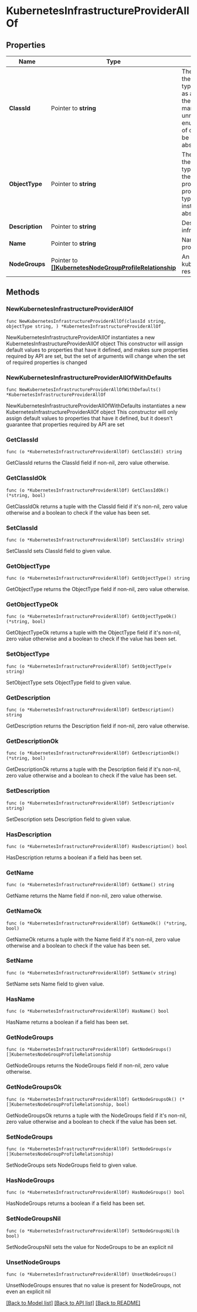 # KubernetesInfrastructureProviderAllOf

## Properties

Name | Type | Description | Notes
------------ | ------------- | ------------- | -------------
**ClassId** | Pointer to **string** | The fully-qualified name of the instantiated, concrete type. This property is used as a discriminator to identify the type of the payload when marshaling and unmarshaling data. The enum values provides the list of concrete types that can be instantiated from this abstract type. | [default to "kubernetes.VirtualMachineInfrastructureProvider"]
**ObjectType** | Pointer to **string** | The fully-qualified name of the instantiated, concrete type. The value should be the same as the &#39;ClassId&#39; property. The enum values provides the list of concrete types that can be instantiated from this abstract type. | [default to "kubernetes.VirtualMachineInfrastructureProvider"]
**Description** | Pointer to **string** | Description for the infrastructure provider. | [optional] 
**Name** | Pointer to **string** | Name of an infrastructure provider. | [optional] 
**NodeGroups** | Pointer to [**[]KubernetesNodeGroupProfileRelationship**](kubernetes.NodeGroupProfile.Relationship.md) | An array of relationships to kubernetesNodeGroupProfile resources. | [optional] 

## Methods

### NewKubernetesInfrastructureProviderAllOf

`func NewKubernetesInfrastructureProviderAllOf(classId string, objectType string, ) *KubernetesInfrastructureProviderAllOf`

NewKubernetesInfrastructureProviderAllOf instantiates a new KubernetesInfrastructureProviderAllOf object
This constructor will assign default values to properties that have it defined,
and makes sure properties required by API are set, but the set of arguments
will change when the set of required properties is changed

### NewKubernetesInfrastructureProviderAllOfWithDefaults

`func NewKubernetesInfrastructureProviderAllOfWithDefaults() *KubernetesInfrastructureProviderAllOf`

NewKubernetesInfrastructureProviderAllOfWithDefaults instantiates a new KubernetesInfrastructureProviderAllOf object
This constructor will only assign default values to properties that have it defined,
but it doesn't guarantee that properties required by API are set

### GetClassId

`func (o *KubernetesInfrastructureProviderAllOf) GetClassId() string`

GetClassId returns the ClassId field if non-nil, zero value otherwise.

### GetClassIdOk

`func (o *KubernetesInfrastructureProviderAllOf) GetClassIdOk() (*string, bool)`

GetClassIdOk returns a tuple with the ClassId field if it's non-nil, zero value otherwise
and a boolean to check if the value has been set.

### SetClassId

`func (o *KubernetesInfrastructureProviderAllOf) SetClassId(v string)`

SetClassId sets ClassId field to given value.


### GetObjectType

`func (o *KubernetesInfrastructureProviderAllOf) GetObjectType() string`

GetObjectType returns the ObjectType field if non-nil, zero value otherwise.

### GetObjectTypeOk

`func (o *KubernetesInfrastructureProviderAllOf) GetObjectTypeOk() (*string, bool)`

GetObjectTypeOk returns a tuple with the ObjectType field if it's non-nil, zero value otherwise
and a boolean to check if the value has been set.

### SetObjectType

`func (o *KubernetesInfrastructureProviderAllOf) SetObjectType(v string)`

SetObjectType sets ObjectType field to given value.


### GetDescription

`func (o *KubernetesInfrastructureProviderAllOf) GetDescription() string`

GetDescription returns the Description field if non-nil, zero value otherwise.

### GetDescriptionOk

`func (o *KubernetesInfrastructureProviderAllOf) GetDescriptionOk() (*string, bool)`

GetDescriptionOk returns a tuple with the Description field if it's non-nil, zero value otherwise
and a boolean to check if the value has been set.

### SetDescription

`func (o *KubernetesInfrastructureProviderAllOf) SetDescription(v string)`

SetDescription sets Description field to given value.

### HasDescription

`func (o *KubernetesInfrastructureProviderAllOf) HasDescription() bool`

HasDescription returns a boolean if a field has been set.

### GetName

`func (o *KubernetesInfrastructureProviderAllOf) GetName() string`

GetName returns the Name field if non-nil, zero value otherwise.

### GetNameOk

`func (o *KubernetesInfrastructureProviderAllOf) GetNameOk() (*string, bool)`

GetNameOk returns a tuple with the Name field if it's non-nil, zero value otherwise
and a boolean to check if the value has been set.

### SetName

`func (o *KubernetesInfrastructureProviderAllOf) SetName(v string)`

SetName sets Name field to given value.

### HasName

`func (o *KubernetesInfrastructureProviderAllOf) HasName() bool`

HasName returns a boolean if a field has been set.

### GetNodeGroups

`func (o *KubernetesInfrastructureProviderAllOf) GetNodeGroups() []KubernetesNodeGroupProfileRelationship`

GetNodeGroups returns the NodeGroups field if non-nil, zero value otherwise.

### GetNodeGroupsOk

`func (o *KubernetesInfrastructureProviderAllOf) GetNodeGroupsOk() (*[]KubernetesNodeGroupProfileRelationship, bool)`

GetNodeGroupsOk returns a tuple with the NodeGroups field if it's non-nil, zero value otherwise
and a boolean to check if the value has been set.

### SetNodeGroups

`func (o *KubernetesInfrastructureProviderAllOf) SetNodeGroups(v []KubernetesNodeGroupProfileRelationship)`

SetNodeGroups sets NodeGroups field to given value.

### HasNodeGroups

`func (o *KubernetesInfrastructureProviderAllOf) HasNodeGroups() bool`

HasNodeGroups returns a boolean if a field has been set.

### SetNodeGroupsNil

`func (o *KubernetesInfrastructureProviderAllOf) SetNodeGroupsNil(b bool)`

 SetNodeGroupsNil sets the value for NodeGroups to be an explicit nil

### UnsetNodeGroups
`func (o *KubernetesInfrastructureProviderAllOf) UnsetNodeGroups()`

UnsetNodeGroups ensures that no value is present for NodeGroups, not even an explicit nil

[[Back to Model list]](../README.md#documentation-for-models) [[Back to API list]](../README.md#documentation-for-api-endpoints) [[Back to README]](../README.md)


